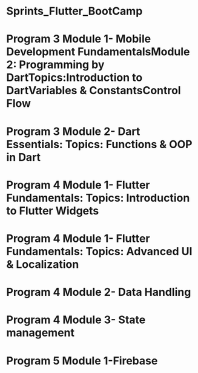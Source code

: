 # Sprints_Flutter_BootCamp
# Program 3 Module 1- Mobile Development FundamentalsModule 2: Programming by DartTopics:Introduction to DartVariables & ConstantsControl Flow
# Program 3 Module 2- Dart Essentials: Topics: Functions & OOP in Dart
# Program 4 Module 1- Flutter Fundamentals: Topics: Introduction to Flutter Widgets
# Program 4 Module 1- Flutter Fundamentals: Topics: Advanced UI & Localization
# Program 4 Module 2- Data Handling
# Program 4 Module 3- State management
# Program 5 Module 1-Firebase
